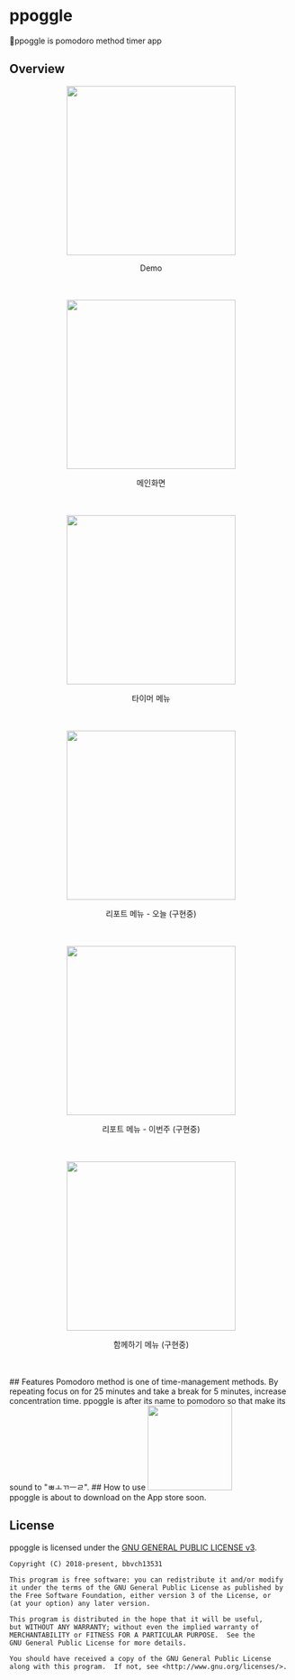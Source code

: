 # ppoggle

🍅ppoggle is pomodoro method timer app

## Overview

<div align="middle">
    <img src="https://github.com/bbvch13531/ppoggle/blob/master/images/ppoggle_demo1_crop.gif" width="300px">
    <p>Demo</p>
</div>
</br></br>

<div align="middle">
    <img src="https://github.com/bbvch13531/ppoggle/blob/master/images/main_scene.png" width="300px">
    <p>메인화면</p>
</div>
</br></br>

<div align="middle">
    <img src="https://github.com/bbvch13531/ppoggle/blob/master/images/timer.png" width="300px">
    <p>타이머 메뉴</p>
</div>
</br></br>

<div align="middle">
    <img src="https://github.com/bbvch13531/ppoggle/blob/master/images/report_today.png" width="300px">
    <p>리포트 메뉴 - 오늘 (구현중)</p> 
</div>
</br></br>

<div align="middle">
    <img src="https://github.com/bbvch13531/ppoggle/blob/master/images/report_thisweek.png" width="300px">
    <p>리포트 메뉴 - 이번주 (구현중)</p>  
</div>
</br></br>

<div align="middle">
    <img src="https://github.com/bbvch13531/ppoggle/blob/master/images/user_group.png" width="300px">
    <p>함께하기 메뉴 (구현중)</p>
</div>
</br></br>
## Features
Pomodoro method is one of time-management methods. By repeating focus on for 25 minutes and take a break for 5 minutes, increase concentration time. ppoggle is after its name to pomodoro so that make its sound to "ㅃㅗㄲㅡㄹ".
## How to use

<img src="https://github.com/bbvch13531/ppoggle/blob/master/images/app_store.png" width="150px">
</br>
ppoggle is about to download on the App store soon.

## License
ppoggle is licensed under the [GNU GENERAL PUBLIC LICENSE v3](https://github.com/bbvch13531/ppoggle/blob/master/LICENSE).
```
Copyright (C) 2018-present, bbvch13531

This program is free software: you can redistribute it and/or modify
it under the terms of the GNU General Public License as published by
the Free Software Foundation, either version 3 of the License, or
(at your option) any later version.

This program is distributed in the hope that it will be useful,
but WITHOUT ANY WARRANTY; without even the implied warranty of
MERCHANTABILITY or FITNESS FOR A PARTICULAR PURPOSE.  See the
GNU General Public License for more details.

You should have received a copy of the GNU General Public License
along with this program.  If not, see <http://www.gnu.org/licenses/>.
```
